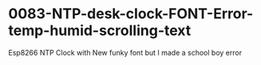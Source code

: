 # 0083-NTP-desk-clock-FONT-Error-temp-humid-scrolling-text
Esp8266 NTP Clock with New funky font but I made a school boy error
